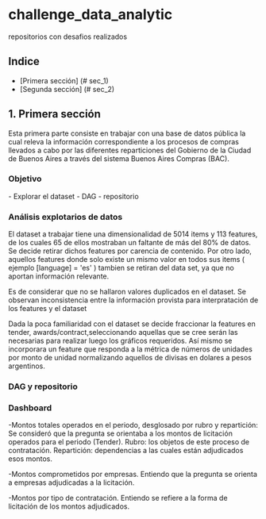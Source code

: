 # challenge_data_analytic
repositorios con desafios realizados

## Indice

- [Primera sección] (# sec_1)
- [Segunda sección] (# sec_2)

<a id="sec_1"> </a>

<h2> 1. Primera sección </h2>
<p style="font:10px"> Esta primera parte consiste en trabajar con una base de datos pública la cual releva la información correspondiente a los procesos de compras llevados a cabo por las diferentes reparticiones del Gobierno de la Ciudad de Buenos Aires a través del sistema Buenos Aires Compras (BAC).</p>

<h3> Objetivo </h3>
- Explorar el dataset
- DAG
- repositorio 

<h3> Análisis explotarios de datos </h3>
El dataset a trabajar tiene una dimensionalidad de 5014 items y 113 features, de los cuales 65 de ellos mostraban un faltante de más del 80% de datos. Se decide retirar dichos features por carencia de contenido. Por otro lado, aquellos features donde solo existe un mismo valor en todos sus items ( ejemplo [language] = 'es' )  tambien se retiran del data set, ya que no aportan información relevante.<br>

Es de considerar que no se hallaron valores duplicados en el dataset. Se observan inconsistencia entre la información provista para interpratación de los features y el dataset<br>

Dada la poca familiaridad con el dataset se decide fraccionar la features en tender, awards/contract,seleccionando aquellas que se cree serán las necesarias para realizar luego los gráficos requeridos. Así mismo se incorporara un feature que responda a la métrica de números de unidades por monto de unidad normalizando aquellos de divisas en dolares a pesos argentinos.<br>

<h3>DAG y repositorio </h3>

<h3> Dashboard </h3>

-Montos totales operados en el periodo, desglosado por rubro y repartición: Se consideró que la pregunta se orientaba a los montos de licitación operados para el periodo (Tender). Rubro: los objetos de este proceso de contratación.   Repartición: dependencias a las cuales están adjudicados esos montos.<br>

-Montos comprometidos por empresas. Entiendo que la pregunta se orienta a empresas adjudicadas a la licitación.<br> 

-Montos por tipo de contratación. Entiendo se refiere a la forma de licitación de los montos adjudicados. <br>

